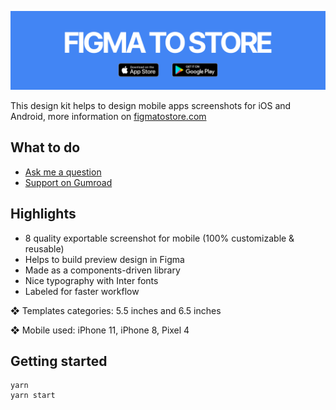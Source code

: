 ![FIGMA TO STORE](./public/github-thumbnail.png)

This design kit helps to design mobile apps screenshots for iOS and Android, more information on [figmatostore.com](https://figmatostore.com/)

## What to do

- [Ask me a question](https://twitter.com/flexbox_)
- [Support on Gumroad](https://gum.co/figmatostore)

## Highlights

- 8 quality exportable screenshot for mobile (100% customizable & reusable)
- Helps to build preview design in Figma
- Made as a components-driven library
- Nice typography with Inter fonts
- Labeled for faster workflow

❖ Templates categories: 5.5 inches and 6.5 inches

❖ Mobile used: iPhone 11, iPhone 8, Pixel 4

## Getting started

```console
yarn
yarn start
```
